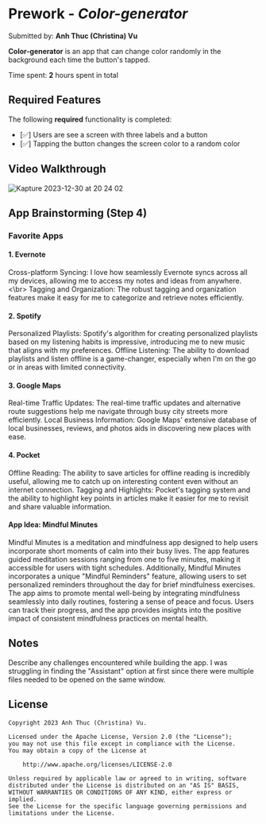 # Prework - *Color-generator*

Submitted by: **Anh Thuc (Christina) Vu**

**Color-generator** is an app that can change color randomly in the background each time the button's tapped.

Time spent: **2** hours spent in total

## Required Features

The following **required** functionality is completed:

- [✅] Users are see a screen with three labels and a button
- [✅] Tapping the button changes the screen color to a random color
 
## Video Walkthrough
![Kapture 2023-12-30 at 20 24 02](https://github.com/christinathucanh/codepath-iOS-prework/assets/95081865/87fe583a-70f6-4a3b-853e-c76158cd8b04)


## App Brainstorming (Step 4)
### Favorite Apps
#### 1. Evernote
Cross-platform Syncing: I love how seamlessly Evernote syncs across all my devices, allowing me to access my notes and ideas from anywhere.<\br>
Tagging and Organization: The robust tagging and organization features make it easy for me to categorize and retrieve notes efficiently.
#### 2. Spotify
Personalized Playlists: Spotify's algorithm for creating personalized playlists based on my listening habits is impressive, introducing me to new music that aligns with my preferences.
Offline Listening: The ability to download playlists and listen offline is a game-changer, especially when I'm on the go or in areas with limited connectivity.
#### 3. Google Maps
Real-time Traffic Updates: The real-time traffic updates and alternative route suggestions help me navigate through busy city streets more efficiently.
Local Business Information: Google Maps' extensive database of local businesses, reviews, and photos aids in discovering new places with ease.
#### 4. Pocket
Offline Reading: The ability to save articles for offline reading is incredibly useful, allowing me to catch up on interesting content even without an internet connection.
Tagging and Highlights: Pocket's tagging system and the ability to highlight key points in articles make it easier for me to revisit and share valuable information.
#### App Idea: Mindful Minutes
Mindful Minutes is a meditation and mindfulness app designed to help users incorporate short moments of calm into their busy lives. The app features guided meditation sessions ranging from one to five minutes, making it accessible for users with tight schedules. Additionally, Mindful Minutes incorporates a unique "Mindful Reminders" feature, allowing users to set personalized reminders throughout the day for brief mindfulness exercises. The app aims to promote mental well-being by integrating mindfulness seamlessly into daily routines, fostering a sense of peace and focus. Users can track their progress, and the app provides insights into the positive impact of consistent mindfulness practices on mental health.
## Notes

Describe any challenges encountered while building the app.
I was struggling in finding the "Assistant" option at first since there were multiple files needed to be opened on the same window.
## License

    Copyright 2023 Anh Thuc (Christina) Vu.

    Licensed under the Apache License, Version 2.0 (the "License");
    you may not use this file except in compliance with the License.
    You may obtain a copy of the License at

        http://www.apache.org/licenses/LICENSE-2.0

    Unless required by applicable law or agreed to in writing, software
    distributed under the License is distributed on an "AS IS" BASIS,
    WITHOUT WARRANTIES OR CONDITIONS OF ANY KIND, either express or implied.
    See the License for the specific language governing permissions and
    limitations under the License.
